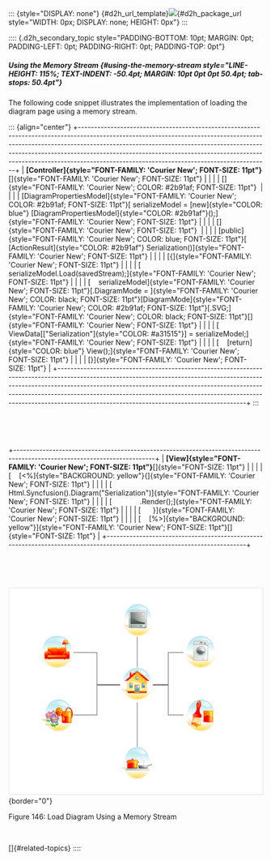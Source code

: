 ::: {style="DISPLAY: none"}
[](ms-xhelp:///?Id=d2h_url_template){#d2h_url_template}![](!package_url!){#d2h_package_url style="WIDTH: 0px; DISPLAY: none; HEIGHT: 0px"}
:::

:::: {.d2h_secondary_topic style="PADDING-BOTTOM: 10pt; MARGIN: 0pt; PADDING-LEFT: 0pt; PADDING-RIGHT: 0pt; PADDING-TOP: 0pt"}
##### Using the Memory Stream {#using-the-memory-stream style="LINE-HEIGHT: 115%; TEXT-INDENT: -50.4pt; MARGIN: 10pt 0pt 0pt 50.4pt; tab-stops: 50.4pt"}

The following code snippet illustrates the implementation of loading the diagram page using a memory stream.

::: {align="center"}
+----------------------------------------------------------------------------------------------------------------------------------------------------------------------------------------------------------------------------------------------------------------------------------------------------------------------------------------------------------------------------------+
| **[Controller]{style="FONT-FAMILY: 'Courier New'; FONT-SIZE: 11pt"}**[]{style="FONT-FAMILY: 'Courier New'; FONT-SIZE: 11pt"}                                                                                                                                                                                                                                                     |
|                                                                                                                                                                                                                                                                                                                                                                                  |
| []{style="FONT-FAMILY: 'Courier New'; COLOR: #2b91af; FONT-SIZE: 11pt"}                                                                                                                                                                                                                                                                                                          |
|                                                                                                                                                                                                                                                                                                                                                                                  |
| [DiagramPropertiesModel]{style="FONT-FAMILY: 'Courier New'; COLOR: #2b91af; FONT-SIZE: 11pt"}[ serializeModel = [new]{style="COLOR: blue"} [DiagramPropertiesModel]{style="COLOR: #2b91af"}();]{style="FONT-FAMILY: 'Courier New'; FONT-SIZE: 11pt"}                                                                                                                             |
|                                                                                                                                                                                                                                                                                                                                                                                  |
| []{style="FONT-FAMILY: 'Courier New'; FONT-SIZE: 11pt"}                                                                                                                                                                                                                                                                                                                          |
|                                                                                                                                                                                                                                                                                                                                                                                  |
| [public]{style="FONT-FAMILY: 'Courier New'; COLOR: blue; FONT-SIZE: 11pt"}[ [ActionResult]{style="COLOR: #2b91af"} Serialization()]{style="FONT-FAMILY: 'Courier New'; FONT-SIZE: 11pt"}                                                                                                                                                                                         |
|                                                                                                                                                                                                                                                                                                                                                                                  |
| [{]{style="FONT-FAMILY: 'Courier New'; FONT-SIZE: 11pt"}                                                                                                                                                                                                                                                                                                                         |
|                                                                                                                                                                                                                                                                                                                                                                                  |
| [    serializeModel.Load(savedStream);]{style="FONT-FAMILY: 'Courier New'; FONT-SIZE: 11pt"}                                                                                                                                                                                                                                                                                     |
|                                                                                                                                                                                                                                                                                                                                                                                  |
| [    serializeModel]{style="FONT-FAMILY: 'Courier New'; FONT-SIZE: 11pt"}[.DiagramMode = ]{style="FONT-FAMILY: 'Courier New'; COLOR: black; FONT-SIZE: 11pt"}[DiagramMode]{style="FONT-FAMILY: 'Courier New'; COLOR: #2b91af; FONT-SIZE: 11pt"}[.SVG;]{style="FONT-FAMILY: 'Courier New'; COLOR: black; FONT-SIZE: 11pt"}[]{style="FONT-FAMILY: 'Courier New'; FONT-SIZE: 11pt"} |
|                                                                                                                                                                                                                                                                                                                                                                                  |
| [    ViewData\[[\"Serialization\"]{style="COLOR: #a31515"}\] = serializeModel;]{style="FONT-FAMILY: 'Courier New'; FONT-SIZE: 11pt"}                                                                                                                                                                                                                                             |
|                                                                                                                                                                                                                                                                                                                                                                                  |
| [    [return]{style="COLOR: blue"} View();]{style="FONT-FAMILY: 'Courier New'; FONT-SIZE: 11pt"}                                                                                                                                                                                                                                                                                 |
|                                                                                                                                                                                                                                                                                                                                                                                  |
| [}]{style="FONT-FAMILY: 'Courier New'; FONT-SIZE: 11pt"}                                                                                                                                                                                                                                                                                                                         |
+----------------------------------------------------------------------------------------------------------------------------------------------------------------------------------------------------------------------------------------------------------------------------------------------------------------------------------------------------------------------------------+
:::

 

 

+-------------------------------------------------------------------------------------------------------------------------+
| **[View]{style="FONT-FAMILY: 'Courier New'; FONT-SIZE: 11pt"}**[]{style="FONT-SIZE: 11pt"}                              |
|                                                                                                                         |
| [    [\<%]{style="BACKGROUND: yellow"}{]{style="FONT-FAMILY: 'Courier New'; FONT-SIZE: 11pt"}                           |
|                                                                                                                         |
| [          Html.Syncfusion().Diagram(\"Serialization\")]{style="FONT-FAMILY: 'Courier New'; FONT-SIZE: 11pt"}           |
|                                                                                                                         |
| [              .Render();]{style="FONT-FAMILY: 'Courier New'; FONT-SIZE: 11pt"}                                         |
|                                                                                                                         |
| [      }]{style="FONT-FAMILY: 'Courier New'; FONT-SIZE: 11pt"}                                                          |
|                                                                                                                         |
| [    [%\>]{style="BACKGROUND: yellow"}]{style="FONT-FAMILY: 'Courier New'; FONT-SIZE: 11pt"}[]{style="FONT-SIZE: 11pt"} |
+-------------------------------------------------------------------------------------------------------------------------+

 

 

![](ImagesExt/image70_144.png){border="0"}

Figure 146: Load Diagram Using a Memory Stream

 

[]{#related-topics}
::::
